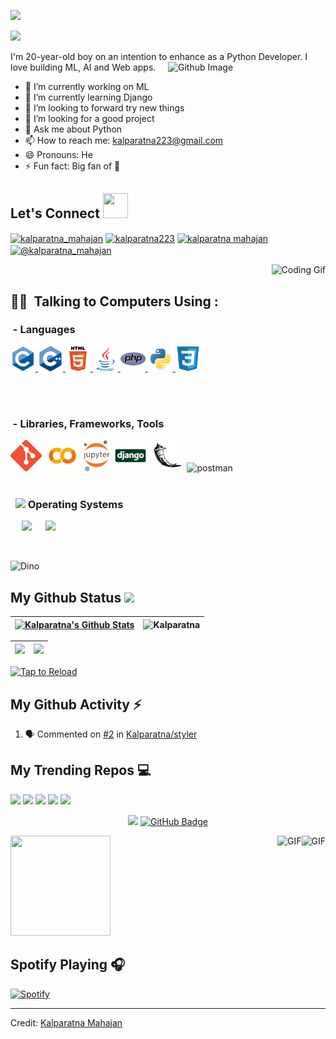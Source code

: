 <a href="https://github.com/DenverCoder1/readme-typing-svg"><img src="https://readme-typing-svg.herokuapp.com?font=Time+New+Roman&color=cyan&size=25&center=true&vCenter=true&width=600&height=100&lines=Kalparatna+Mahajan..&hearts;++;Self-taught+Python-Developer,;Computer+Science+Student,;CTF+Newbie,;Active+Learner/Researcher,;Love+to+learn+new+stuffs..<3"></a>

<img src="https://github.com/sourabmaity/sourabmaity/blob/main/header_.png" >

I'm 20-year-old boy on an intention to enhance as a Python Developer. I love building ML, AI and Web apps.
<img width="50%" align="right" alt="Github Image" src="https://raw.githubusercontent.com/onimur/.github/master/.resources/git-header.svg" />
- 🔭 I’m currently working on ML
- 🌱 I’m currently learning Django
- 👯 I’m looking to forward try new things
- 🤔 I’m looking for a good project
- 💬 Ask me about Python
- 📫 How to reach me: [kalparatna223@gmail.com](mailto:kalparatna223@gmail.com)
- 😄 Pronouns: He
- ⚡ Fun fact: Big fan of 🌈


## Let's Connect <img src="https://github.com/sourabmaity/sourabmaity/blob/main/assets/logo/socials.png" width=40 height=40 /> 

<p align="left">
<a href="https://www.linkedin.com/in/kalparatna-mahajan-72b45225b" target="blank"><img align="center" src="https://raw.githubusercontent.com/rahuldkjain/github-profile-readme-generator/master/src/images/icons/Social/linked-in-alt.svg" alt="kalparatna_mahajan" height="30" width="40" /></a>
<a href="https://codesandbox.com/kalparatna223" target="blank"><img align="center" src="https://raw.githubusercontent.com/rahuldkjain/github-profile-readme-generator/master/src/images/icons/Social/codesandbox.svg" alt="kalparatna223" height="30" width="40" /></a>
<a href="https://www.facebook.com/bhausaheb.mahajan.353" target="blank"><img align="center" src="https://raw.githubusercontent.com/rahuldkjain/github-profile-readme-generator/master/src/images/icons/Social/facebook.svg" alt="kalparatna mahajan" height="30" width="40" /></a>
<a href="https://instagram.com/kalparatna_mahajan?igshid=YmMyMTA2M2Y=" target="blank"><img align="center" src="https://raw.githubusercontent.com/rahuldkjain/github-profile-readme-generator/master/src/images/icons/Social/instagram.svg" alt="@kalparatna_mahajan" height="30" width="40" /></a>
</p>

<img alt="Coding Gif" src="https://github.com/sourabmaity/sourabmaity/blob/main/assets/gif.gif" height="200" align="right"/>&nbsp;
 <br/>
 
## 👨‍💻 &nbsp;Talking to Computers Using :

### &nbsp;- Languages

<p align="left">
    <a href="https://www.cprogramming.com/" target="_blank" rel="noreferrer">
        <img src="https://raw.githubusercontent.com/devicons/devicon/master/icons/c/c-original.svg" alt="c" width="40" height="40"/>
    </a>
    <a href="https://www.w3schools.com/cpp/" target="_blank" rel="noreferrer">
        <img src="https://raw.githubusercontent.com/devicons/devicon/master/icons/cplusplus/cplusplus-original.svg" alt="cplusplus" width="40" height="40"/>
    </a>
    <a href="https://www.w3.org/html/" target="_blank" rel="noreferrer">
        <img src="https://raw.githubusercontent.com/devicons/devicon/master/icons/html5/html5-original-wordmark.svg" alt="html5" width="40" height="40"/>
    </a>
    <a href="https://www.java.com" target="_blank" rel="noreferrer">
        <img src="https://raw.githubusercontent.com/devicons/devicon/master/icons/java/java-original.svg" alt="java" width="40" height="40"/>
    </a>
    <a href="https://www.php.net" target="_blank" rel="noreferrer">
        <img src="https://raw.githubusercontent.com/devicons/devicon/master/icons/php/php-original.svg" alt="php" width="40" height="40"/>
    </a>
    <a href="https://www.python.net" target="_blank" rel="noreferrer">
        <img src="https://raw.githubusercontent.com/devicons/devicon/master/icons/python/python-original.svg" alt="python" width="40" height="40"/>
    </a>
    <a href="https://developer.mozilla.org/en-US/docs/Web/CSS" target="_blank" rel="noreferrer">
        <img src="https://raw.githubusercontent.com/devicons/devicon/master/icons/css3/css3-original.svg" alt="css" width="40" height="40"/>
    </a>
</p>
<br>
<br>

### &nbsp;- Libraries, Frameworks, Tools  



<img src='https://github.com/saumya66/saumya66/blob/main/assets/logo/git.png' height='50'/>&nbsp;
<img src='https://github.com/saumya66/saumya66/blob/main/assets/logo/colab.png' height='50'/>&nbsp;
<img src='https://github.com/saumya66/saumya66/blob/main/assets/logo/jupy.png' height='50'/>&nbsp;
<img src='https://raw.githubusercontent.com/devicons/devicon/master/icons/django/django-original.svg' alt='django' height='50'/>&nbsp;
<img src='https://raw.githubusercontent.com/devicons/devicon/master/icons/flask/flask-original.svg' alt='flask' height='50'/>&nbsp;
<img src='https://www.vectorlogo.zone/logos/getpostman/getpostman-icon.svg' alt='postman' height='50'/>
<br>
<br>
 ### &nbsp;<picture> <img src = "https://github.com/7oSkaaa/7oSkaaa/blob/main/Images/OS.gif?raw=true" width = 50px>  </picture> Operating Systems
 
<p align="center">

  &emsp;
    <a href="#"><img src="https://img.shields.io/badge/Ubuntu-E95420?style=plastic&logo=ubuntu&logoColor=white"></a>
  &emsp;
    <a href="#"><img src="https://img.shields.io/badge/Windows-0078D6?style=plastic&logo=windows&logoColor=white"></a>
</p>

<br> 



![Dino](https://github.com/sourabmaity/sourabmaity/blob/main/dino.gif)

## My Github Status <img src="https://media.giphy.com/media/iY8CRBdQXODJSCERIr/giphy.gif" width="50px">

| <a href="https://github.com/anuraghazra/github-readme-stats"><img alt="Kalparatna's Github Stats" src="https://github-readme-stats.vercel.app/api?username=Kalparatna&show_icons=true&count_private=true&locale=en&theme=tokyonight&layout=compact" height="230px"/></a> | <img src="https://github-readme-stats.vercel.app/api/top-langs?username=Kalparatna&langs_count=10&show_icons=true&locale=en&theme=tokyonight" alt="Kalparatna" height="230px"/> |
| --- | --- |

| <img src="https://github-readme-streak-stats.herokuapp.com/?user=Kalparatna" height="230px"/> | <img src="https://readme-jokes.vercel.app/api" height="230px"/> |
| --- | --- |


[![Tap to Reload](https://metrics.lecoq.io/sourabmaity?template=classic&base.header=0&base.metadata=0&isocalendar=1&languages=1&people=1&isocalendar.duration=half-year&languages.limit=8&languages.sections=most-used&languages.colors=github&languages.threshold=0%25&languages.indepth=false&languages.recent.load=300&languages.recent.days=14&people.limit=24&people.size=28&people.types=followers%2C%20following&people.identicons=false&people.shuffle=false&config.timezone=Asia%2FCalcutta)](https://www.github.com/Kalparatna)

</details>

## My Github Activity ⚡

<!--START_SECTION:activity-->
1. 🗣 Commented on [#2](https://github.com/styler/issues/2) in [Kalparatna/styler](https://github.com/r)

<!--END_SECTION:activity-->

## My Trending Repos 💻

[![](https://github-readme-stats.vercel.app/api/pin/?username=Kalparatna&repo=IPL-Team-Predictor-Web-Application&&bg_color=45,fc00ff,00dbde&title_color=fff&text_color=fff)](https://github.com/Kalparatna/IPL-Team-Predictor-Web-Application)
[![](https://github-readme-stats.vercel.app/api/pin/?username=Kalparatna&repo=GlobalSpeak&&bg_color=45,fc00ff,00dbde&title_color=fff&text_color=fff)](https://github.com/Kalparatna/GlobalSpeak)
[![](https://github-readme-stats.vercel.app/api/pin/?username=Kalparatna&repo=CCTV-Surveillance&bg_color=45,fc00ff,00dbde&title_color=fff&text_color=fff)](https://github.com/Kalparatna/CCTV-Surveillance)
[![](https://github-readme-stats.vercel.app/api/pin/?username=Kalparatna&repo=Flask-Todo-Webapp&bg_color=45,fc00ff,00dbde&title_color=fff&text_color=fff)](https://github.com/Kalparatna/Flask-Todo-Webapp)
[![](https://github-readme-stats.vercel.app/api/pin/?username=Kalparatna&repo=RoboSpeaker&bg_color=45,fc00ff,00dbde&title_color=fff&text_color=fff)](https://github.com/Kalparatna/RoboSpeaker)


<p align='center'><img src='https://visitor-badge.laobi.icu/badge?page_id=Kalparatna'> <a href="https://github.com/Kalparatna?tab=followers"><img src="https://img.shields.io/github/followers/Kalparatna?label=Followers&style=social" alt="GitHub Badge"></a>
</p>
<img align="right" alt="GIF" height="160px" src="https://octodex.github.com/images/daftpunktocat-thomas.gif" />
<img src="https://octodex.github.com/images/daftpunktocat-guy.gif" height="160px" width="160px"> 

<img align="right" alt="GIF" height="170px" src="https://media.giphy.com/media/J5B1Y8QZnzXXbLQIBu/giphy.gif" />

## Spotify Playing 🎧



[![Spotify](https://novatorem2-alpha.vercel.app/api/spotify)](https://open.spotify.com/user/31yhhonqekbyboorcnvzhst7i5iy)


------


Credit: [Kalparatna Mahajan](https://github.com/Kalparatna)
